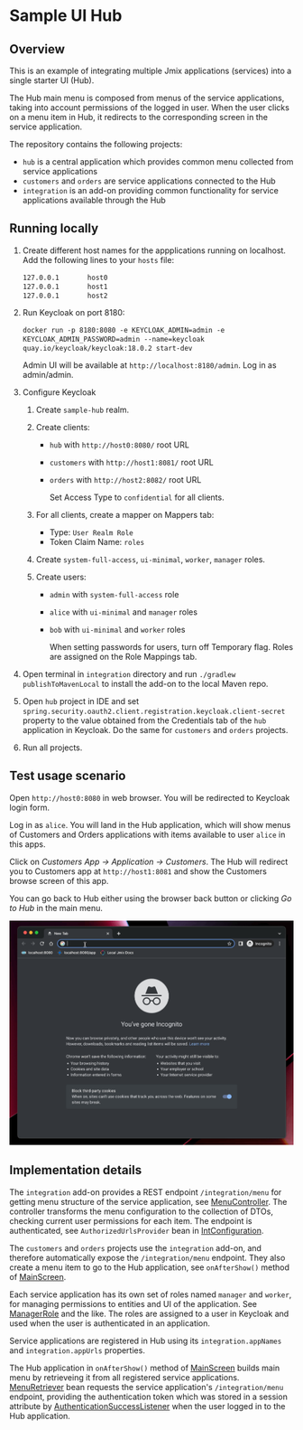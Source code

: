 # Sample UI Hub

## Overview

This is an example of integrating multiple Jmix applications (services) into a single starter UI (Hub). 

The Hub main menu is composed from menus of the service applications, taking into account permissions of the logged in user. When the user clicks on a menu item in Hub, it redirects to the corresponding screen in the service application.

The repository contains the following projects:

- `hub` is a central application which provides common menu collected from service applications
- `customers` and `orders` are service applications connected to the Hub
- `integration` is an add-on providing common functionality for service applications available through the Hub

## Running locally

1. Create different host names for the appplications running on localhost. Add the following lines to your `hosts` file:
    ```
    127.0.0.1       host0
    127.0.0.1       host1
    127.0.0.1       host2
    ```

2. Run Keycloak on port 8180:
    ```
    docker run -p 8180:8080 -e KEYCLOAK_ADMIN=admin -e KEYCLOAK_ADMIN_PASSWORD=admin --name=keycloak quay.io/keycloak/keycloak:18.0.2 start-dev
    ```
    Admin UI will be available at `http://localhost:8180/admin`. Log in as admin/admin.

3. Configure Keycloak
   1. Create `sample-hub` realm.
   2. Create clients:
      - `hub` with `http://host0:8080/` root URL 
      - `customers` with `http://host1:8081/` root URL 
      - `orders` with `http://host2:8082/` root URL 
      
        Set Access Type to `confidential` for all clients.

   3. For all clients, create a mapper on Mappers tab:
      - Type: `User Realm Role`
      - Token Claim Name: `roles`    
   4. Create `system-full-access`, `ui-minimal`, `worker`, `manager` roles.
   5. Create users: 
      - `admin` with `system-full-access` role
      - `alice` with `ui-minimal` and `manager` roles
      - `bob` with `ui-minimal` and `worker` roles
    
        When setting passwords for users, turn off Temporary flag.
        Roles are assigned on the Role Mappings tab.

4. Open terminal in `integration` directory and run `./gradlew publishToMavenLocal` to install the add-on to the local Maven repo.

5. Open `hub` project in IDE and set `spring.security.oauth2.client.registration.keycloak.client-secret` property to the value obtained from the Credentials tab of the `hub` application in Keycloak. Do the same for `customers` and `orders` projects.

6. Run all projects.

## Test usage scenario 

Open `http://host0:8080` in web browser. You will be redirected to Keycloak login form. 

Log in as `alice`. You will land in the Hub application, which will show menus of Customers and Orders applications with items available to user `alice` in this apps.

Click on _Customers App -> Application -> Customers_. The Hub will redirect you to Customers app at `http://host1:8081` and show the Customers browse screen of this app.

You can go back to Hub either using the browser back button or clicking _Go to Hub_ in the main menu.

![](hub-usage-1.gif)

## Implementation details

The `integration` add-on provides a REST endpoint `/integration/menu` for getting menu structure of the service application, see [MenuController](integration/integration/src/main/java/com/company/integration/menu/MenuController.java). The controller transforms the menu configuration to the collection of DTOs, checking current user permissions for each item. The endpoint is authenticated, see `AuthorizedUrlsProvider` bean in [IntConfiguration](integration/integration/src/main/java/com/company/integration/IntConfiguration.java).

The `customers` and `orders` projects use the `integration` add-on, and therefore automatically expose the `/integration/menu` endpoint. They also create a menu item to go to the Hub application, see `onAfterShow()` method of [MainScreen](customers/src/main/java/com/company/customers/screen/main/MainScreen.java).

Each service application has its own set of roles named `manager` and `worker`, for managing permissions to entities and UI of the application. See [ManagerRole](customers/src/main/java/com/company/customers/security/ManagerRole.java) and the like. The roles are assigned to a user in Keycloak and used when the user is authenticated in an application.

Service applications are registered in Hub using its `integration.appNames` and `integration.appUrls` properties.

The Hub application in `onAfterShow()` method of [MainScreen](hub/src/main/java/com/company/hub/screen/main/MainScreen.java) builds main menu by retrieveing it from all registered service applications. [MenuRetriever](hub/src/main/java/com/company/hub/integration/MenuRetriever.java) bean requests the service application's `/integration/menu` endpoint, providing the authentication token which was stored in a session attribute by [AuthenticationSuccessListener](hub/src/main/java/com/company/hub/integration/AuthenticationSuccessListener.java) when the user logged in to the Hub application.